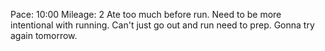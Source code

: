 Pace: 10:00
Mileage: 2
Ate too much before run. Need to be more intentional with running. Can't just go out and run need to prep. Gonna try again tomorrow.